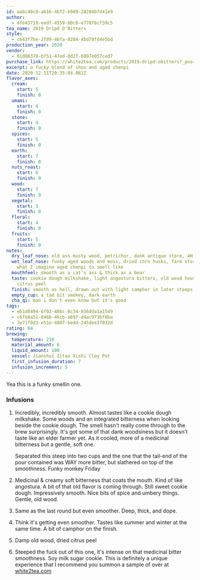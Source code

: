 ```yaml
---
id: aabc48c0-a616-4bf2-b9d9-28284b7d41e9
author:
  - 4fe43719-eedf-4559-80c0-e778f8cf39c5
tea_name: 2019 Dripd O'Bitters
style:
  - c643f7be-2f09-46fa-8284-4bd79fd4e5bd
production_year: 2020
vendor:
  - 81d86379-bf51-47ed-8d2f-6997e057ced7
purchase_link: https://white2tea.com/products/2019-dripd-obitters?_pos=16&_sid=2c5c8c9e8&_ss=r
excerpt: a fucky blend of shou and aged chenpi
date: 2020-12-11T20:35:04.062Z
flavor_axes:
  cream:
    start: 5
    finish: 0
  umami:
    start: 4
    finish: 0
  stone:
    start: 4
    finish: 0
  spices:
    start: 5
    finish: 0
  earth:
    start: 7
    finish: 0
  nuts_roast:
    start: 6
    finish: 0
  wood:
    start: 7
    finish: 0
  vegetal:
    start: 3
    finish: 0
  floral:
    start: 4
    finish: 0
  fruits:
    start: 5
    finish: 0
notes:
  dry_leaf_nose: old ass musty wood, petrichor, dank antique store, 4H art show in a barn
  wet_leaf_nose: funky aged woods and moss, dried corn husks, farm storehouse,
    what I imagine aged chenpi to smell like
  mouthfeel: smooth as a cat's ass & thick as a bear
  taste: cookie dough milkshake, light angostura bitters, old wood house, dried
    citrus peel
  finish: smooth as hell, drawn out with light camphor in later steeps
  empty_cup: a tad bit smokey, dark earth
  cha_qi: man i don't even know but it's good
tags:
  - eb1d0494-6f02-48bc-8c34-936dda1a1549
  - c6fb8a51-046b-46cb-a69f-d4ac973bf8ba
  - 7e71f8d3-e51e-4807-be4d-245dee27032d
rating: 84
brewing:
  temperature: 210
  material_amount: 6
  liquid_amount: 100
  vessel: Jianshui Zitao Xishi Clay Pot
  first_infusion_duration: 7
  infusion_increment: 5
---
```

Yea this is a funky smellin one.

### Infusions

1. Incredibly, incredibly smooth. Almost tastes like a cookie dough milkshake. Some woods and an integrated bitterness when looking beside the cookie dough. The smell hasn't really come through to the brew surprisingly. It's got some of that dank woodsiness but it doesn't taste like an elder farmer yet. As it cooled, more of a medicinal bitterness but a gentle, soft one.

   Separated this steep into two cups and the one that the tail-end of the pour contained was WAY more bitter, but slathered on top of the smoothness. Funky monkey Friday
2. Medicinal & creamy soft bitterness that coats the mouth. Kind of like angostura. A bit of that old flavor is coming through. Still sweet cookie dough. Impressively smooth. Nice bits of spice and umbery things. Gentle, old wood.
3. Same as the last round but even smoother. Deep, thick, and dope.
4. Think it's getting even smoother. Tastes like summer and winter at the same time. A bit of camphor on the finish.
5. Damp old wood, dried citrus peel
6. Steeped the fuck out of this one, it's intense on that medicinal bitter smoothness. Soy milk sugar cookie. This is definitely a unique experience that I recommend you summon a sample of over at [white2tea.com](white2tea.com)